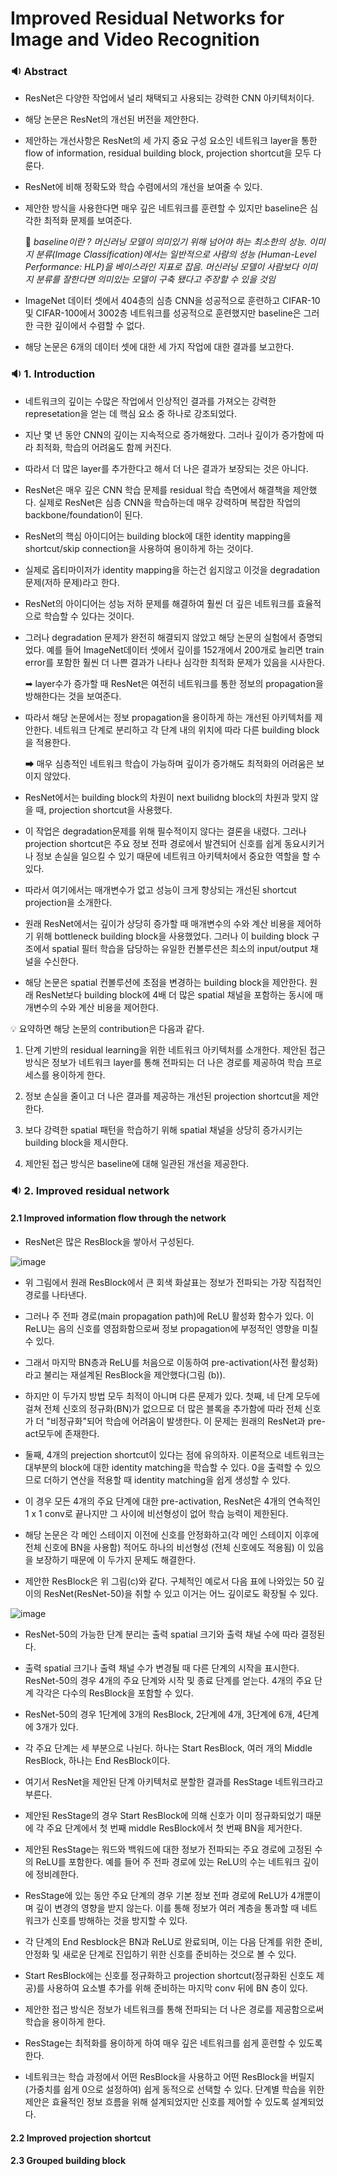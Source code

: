 # Improved Residual Networks for Image and Video Recognition # 

### 🔉 Abstract ### 

- ResNet은 다양한 작업에서 널리 채택되고 사용되는 강력한 CNN 아키텍처이다.

- 해당 논문은 ResNet의 개선된 버전을 제안한다.

- 제안하는 개선사항은 ResNet의 세 가지 중요 구성 요소인 네트워크 layer을 통한 flow of information, residual building block, projection shortcut을 모두 다룬다.

- ResNet에 비해 정확도와 학습 수렴에서의 개선을 보여줄 수 있다.

- 제안한 방식을 사용한다면 매우 깊은 네트워크를 훈련할 수 있지만 baseline은 심각한 최적화 문제를 보여준다. 

  📍 *baseline이란 ? 머신러닝 모델이 의미있기 위해 넘어야 하는 최소한의 성능. 이미지 분류(Image Classification)에서는 일반적으로 사람의 성능 (Human-Level Performance: HLP)을 베이스라인 지표로 잡음. 머신러닝 모델이 사람보다 이미지 분류를 잘한다면 의미있는 모델이 구축 됐다고 주장할 수 있을 것임*

- ImageNet 데이터 셋에서 404층의 심층 CNN을 성공적으로 훈련하고 CIFAR-10 및 CIFAR-100에서 3002층 네트워크를 성공적으로 훈련했지만 baseline은 그러한 극한 깊이에서 수렴할 수 없다.

- 해당 논문은 6개의 데이터 셋에 대한 세 가지 작업에 대한 결과를 보고한다.

### 🔉 1. Introduction ### 

- 네트워크의 깊이는 수많은 작업에서 인상적인 결과를 가져오는 강력한 represetation을 얻는 데 핵심 요소 중 하나로 강조되었다.

- 지난 몇 년 동안 CNN의 깊이는 지속적으로 증가해왔다. 그러나 깊이가 증가함에 따라 최적화, 학습의 어려움도 함께 커진다.

- 따라서 더 많은 layer를 추가한다고 해서 더 나은 결과가 보장되는 것은 아니다.

- ResNet은 매우 깊은 CNN 학습 문제를 residual 학습 측면에서 해결책을 제안했다. 실제로 ResNet은 심층 CNN을 학습하는데 매우 강력하며 복잡한 작업의 backbone/foundation이 된다.

- ResNet의 핵심 아이디어는 building block에 대한 identity mapping을 shortcut/skip connection을 사용하여 용이하게 하는 것이다.

- 실제로 옵티마이저가 identity mapping을 하는건 쉽지않고 이것을 degradation 문제(저하 문제)라고 한다. 

- ResNet의 아이디어는 성능 저하 문제를 해결하여 훨씬 더 깊은 네트워크를 효율적으로 학습할 수 있다는 것이다.

- 그러나 degradation 문제가 완전히 해결되지 않았고 해당 논문의 실험에서 증명되었다. 예를 들어 ImageNet데이터 셋에서 깊이를 152개에서 200개로 늘리면 train error를 포함한 훨씬 더 나쁜 결과가 나타나 심각한 최적화 문제가 있음을 시사한다.
    
    ➡ layer수가 증가할 때 ResNet은 여전히 네트워크를 통한 정보의 propagation을 방해한다는 것을 보여준다.
    
- 따라서 해당 논문에서는 정보 propagation을 용이하게 하는 개선된 아키텍처를 제안한다. 네트워크 단계로 분리하고 각 단계 내의 위치에 따라 다른 building block을 적용한다.
  
    ➡ 매우 심층적인 네트워크 학습이 가능하며 깊이가 증가해도 최적화의 어려움은 보이지 않았다.

- ResNet에서는 building block의 차원이 next builidng block의 차원과 맞지 않을 때, projection shortcut을 사용했다. 

- 이 작업은 degradation문제를 위해 필수적이지 않다는 결론을 내렸다. 그러나 projection shortcut은 주요 정보 전파 경로에서 발견되어 신호를 쉽게 동요시키거나 정보 손실을 일으킬 수 있기 때문에 네트워크 아키텍처에서 중요한 역할을 할 수 있다.

- 따라서 여기에서는 매개변수가 없고 성능이 크게 향상되는 개선된 shortcut projection을 소개한다.

- 원래 ResNet에서는 깊이가 상당히 증가할 때 매개변수의 수와 계산 비용을 제어하기 위해 bottleneck building block을 사용했었다. 그러나 이 building block 구조에서 spatial 필터 학습을 담당하는 유일한 컨볼루션은 최소의 input/output 채널을 수신한다.

- 해당 논문은 spatial 컨볼루션에 초점을 변경하는 building block을 제안한다. 원래 ResNet보다 building block에 4배 더 많은 spatial 채널을 포함하는 동시에 매개변수의 수와 계산 비용을 제어한다.

💡 요약하면 해당 논문의 contribution은 다음과 같다.

  1) 단계 기반의 residual learning을 위한 네트워크 아키텍처를 소개한다. 제안된 접근 방식은 정보가 네트워크 layer를 통해 전파되는 더 나은 경로를 제공하여 학습 프로세스를 용이하게 한다.

  2) 정보 손실을 줄이고 더 나은 결과를 제공하는 개선된 projection shortcut을 제안한다.

  3) 보다 강력한 spatial 패턴을 학습하기 위해 spatial 채널을 상당히 증가시키는 building block을 제시한다.

  4) 제안된 접근 방식은 baseline에 대해 일관된 개선을 제공한다.


### 🔉 2. Improved residual network ### 

   #### 2.1 Improved information flow through the network #### 
   
   - ResNet은 많은 ResBlock을 쌓아서 구성된다.
   
   ![image](https://user-images.githubusercontent.com/66320010/144838766-89c645d9-b17f-40ac-a016-606577961563.png)
   
   - 위 그림에서 원래 ResBlock에서 큰 회색 화살표는 정보가 전파되는 가장 직접적인 경로를 나타낸다.

   - 그러나 주 전파 경로(main propagation path)에 ReLU 활성화 함수가 있다. 이 ReLU는 음의 신호를 영점화함으로써 정보 propagation에 부정적인 영향을 미칠 수 있다. 
   
   - 그래서 마지막 BN층과 ReLU를 처음으로 이동하여 pre-activation(사전 활성화)라고 불리는 재설계된 ResBlock을 제안했다(그림 (b)).

   - 하지만 이 두가지 방법 모두 최적이 아니며 다른 문제가 있다. 첫째, 네 단계 모두에 걸쳐 전체 신호의 정규화(BN)가 없으므로 더 많은 블록을 추가함에 따라 전체 신호가 더 "비정규화"되어 학습에 어려움이 발생한다. 이 문제는 원래의 ResNet과 pre-act모두에 존재한다.

   - 둘째, 4개의 prejection shortcut이 있다는 점에 유의하자. 이론적으로 네트워크는 대부분의 block에 대한 identity matching을 학습할 수 있다. 0을 출력할 수 있으므로 더하기 연산을 적용할 때 identity matching을 쉽게 생성할 수 있다.
   
   - 이 경우 모든 4개의 주요 단계에 대한 pre-activation, ResNet은 4개의 연속적인 1 x 1 conv로 끝나지만 그 사이에 비선형성이 없어 학습 능력이 제한된다.

   - 해당 논문은 각 메인 스테이지 이전에 신호를 안정화하고(각 메인 스테이지 이후에 전체 신호에 BN을 사용함) 적어도 하나의 비선형성 (전체 신호에도 적용됨) 이 있음을 보장하기 때문에 이 두가지 문제도 해결한다.

   - 제안한 ResBlock은 위 그림(c)와 같다. 구체적인 예로서 다음 표에 나와있는 50 깊이의 ResNet(ResNet-50)을 취할 수 있고 이거는 어느 깊이로도 확장될 수 있다.
    
   ![image](https://user-images.githubusercontent.com/66320010/144841621-2ddef929-7bf8-4cd7-b815-14b9b13eb5e4.png)
   
   - ResNet-50의 가능한 단계 분리는 출력 spatial 크기와 출력 채널 수에 따라 결정된다.

   - 출력 spatial 크기나 출력 채널 수가 변경될 때 다른 단계의 시작을 표시한다. ResNet-50의 경우 4개의 주요 단계와 시작 및 종료 단계를 얻는다. 4개의 주요 단계 각각은 다수의 ResBlock을 포함할 수 있다.

   - ResNet-50의 경우 1단계에 3개의 ResBlock, 2단계에 4개, 3단계에 6개, 4단계에 3개가 있다.
  
   - 각 주요 단계는 세 부분으로 나뉜다. 하나는 Start ResBlock, 여러 개의 Middle ResBlock, 하나는 End ResBlock이다.

   - 여기서 ResNet을 제안된 단계 아키텍처로 분할한 결과를 ResStage 네트워크라고 부른다.
   
   - 제안된 ResStage의 경우 Start ResBlock에 의해 신호가 이미 정규화되었기 때문에 각 주요 단계에서 첫 번째 middle ResBlock에서 첫 번째 BN을 제거한다. 
   
   - 제안된 ResStage는 워드와 백워드에 대한 정보가 전파되는 주요 경로에 고정된 수의 ReLU를 포함한다. 예를 들어 주 전파 경로에 있는 ReLU의 수는 네트워크 깊이에 정비례한다.
   
   - ResStage에 있는 동안 주요 단계의 경우 기본 정보 전파 경로에 ReLU가 4개뿐이며 깊이 변경의 영향을 받지 않는다. 이를 통해 정보가 여러 계층을 통과할 때 네트워크가 신호를 방해하는 것을 방지할 수 있다.

   - 각 단계의 End Resblock은 BN과 ReLU로 완료되며, 이는 다음 단계를 위한 준비, 안정화 및 새로운 단계로 진입하기 위한 신호를 준비하는 것으로 볼 수 있다.

   - Start ResBlock에는 신호를 정규화하고 projection shortcut(정규화된 신호도 제공)를 사용하여 요소별 추가를 위해 준비하는 마지막 conv 뒤에 BN 층이 있다.

   - 제안한 접근 방식은 정보가 네트워크를 통해 전파되는 더 나은 경로를 제공함으로써 학습을 용이하게 한다. 
  
   - ResStage는 최적화를 용이하게 하여 매우 깊은 네트워크를 쉽게 훈련할 수 있도록 한다. 
  
   - 네트워크는 학습 과정에서 어떤 ResBlock을 사용하고 어떤 ResBlock을 버릴지(가중치를 쉽게 0으로 설정하여) 쉽게 동적으로 선택할 수 있다. 단계별 학습을 위한 제안은 효율적인 정보 흐름을 위해 설계되었지만 신호를 제어할 수 있도록 설계되었다.

   #### 2.2 Improved projection shortcut #### 
   #### 2.3 Grouped building block #### 
   
